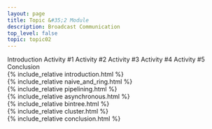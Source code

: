 ```yaml
---
layout: page
title: Topic &#35;2 Module
description: Broadcast Communication
top_level: false
topic: topic02
---
```



<div class="ui pointing secondary menu">
  <a class="item active" data-tab="first">Introduction</a>
  <a class="item " data-tab="second">Activity #1</a>
  <a class="item" data-tab="third">Activity #2</a>
  <a class="item" data-tab="fourth">Activity #3</a>
  <a class="item" data-tab="fifth">Activity #4</a>
  <a class="item" data-tab="sixth">Activity #5</a>
  <a class="item" data-tab="seventh">Conclusion</a>
</div>

<div class="ui tab segment active" data-tab="first">
  {% include_relative introduction.html %}
</div>


<div class="ui tab segment " data-tab="second">
  {% include_relative naive_and_ring.html %}
</div>

<div class="ui tab segment" data-tab="third">
  {% include_relative pipelining.html %}
</div>

<div class="ui tab segment" data-tab="fourth">
  {% include_relative asynchronous.html %}
</div>

<div class="ui tab segment" data-tab="fifth">
  {% include_relative bintree.html %}
</div>


<div class="ui tab segment" data-tab="sixth">
  {% include_relative cluster.html %}
</div>



<div class="ui tab segment" data-tab="seventh">
  {% include_relative conclusion.html %}
</div>




